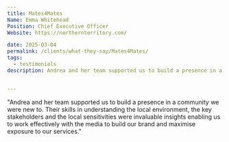 ```yaml
---
title: Mates4Mates
Name: Emma Whitehead
Position: Chief Executive Officer
Website: https://northernterritory.com/

date: 2025-03-04
permalink: /clients/what-they-say/Mates4Mates/
tags:
  - testimonials
description: Andrea and her team supported us to build a presence in a community we were new to. Their skills in understanding the local environment, the key stakeholders and the local sensitivities were invaluable insights enabling us to work effectively with the media to build our brand and maximise exposure to our services.


---
```


"Andrea and her team supported us to build a presence in a community we were new to. Their skills in understanding the local environment, the key stakeholders and the local sensitivities were invaluable insights enabling us to work effectively with the media to build our brand and maximise exposure to our services."